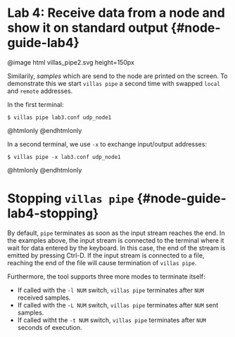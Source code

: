 # Lab 4: Receive data from a node and show it on standard output {#node-guide-lab4}

@image html villas_pipe2.svg height=150px

Similarily, _samples_ which are send to the node are printed on the screen.
To demonstrate this we start `villas pipe` a second time with swapped `local` and `remote` addresses.

In the first terminal:
```
$ villas pipe lab3.conf udp_node1
```

@htmlonly
<asciinema-player rows="25" cols="500" poster="npt:0:1"  src="recordings/terminal/lab4_t2.json">
@endhtmlonly

In a second terminal, we use `-x` to exchange input/output addresses:
```
$ villas pipe -x lab3.conf udp_node1
```

@htmlonly
<asciinema-player rows="25" cols="500" poster="npt:0:1"  src="recordings/terminal/lab4_t1.json">
@endhtmlonly

# Stopping `villas pipe` {#node-guide-lab4-stopping}

By default, `pipe` terminates as soon as the input stream reaches the end.
In the examples above, the input stream is connected to the terminal where it wait for data entered by the keyboard.
In this case, the end of the stream is emitted by pressing Ctrl-D.
If the input stream is connected to a file, reaching the end of the file will cause termination of `villas pipe`.

Furthermore, the tool supports three more modes to terminate itself:

 - If called with the `-l NUM` switch, `villas pipe` terminates after `NUM` received samples.
 - If called with the `-L NUM` switch, `villas pipe` terminates after `NUM` sent samples.
 - If called witht the `-t NUM` switch, `villas pipe` terminates after `NUM` seconds of execution.
